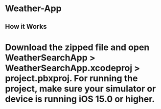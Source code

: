 # Weather-App

## How it Works
# Download the zipped file and open WeatherSearchApp > WeatherSearchApp.xcodeproj > project.pbxproj. For running the project, make sure your simulator or device is running iOS 15.0 or higher.
